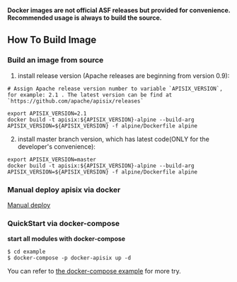 **Docker images are not official ASF releases but provided for convenience. Recommended usage is always to build the source.**

## How To Build Image

### Build an image from source

1. install release version (Apache releases are beginning from version 0.9):
```
# Assign Apache release version number to variable `APISIX_VERSION`, for example: 2.1 . The latest version can be find at `https://github.com/apache/apisix/releases`

export APISIX_VERSION=2.1
docker build -t apisix:${APISIX_VERSION}-alpine --build-arg APISIX_VERSION=${APISIX_VERSION} -f alpine/Dockerfile alpine
```

2. install master branch version, which has latest code(ONLY for the developer's convenience):
```
export APISIX_VERSION=master
docker build -t apisix:${APISIX_VERSION}-alpine --build-arg APISIX_VERSION=${APISIX_VERSION} -f alpine/Dockerfile alpine
```

### Manual deploy apisix via docker

[Manual deploy](manual.md) 

### QuickStart via docker-compose

**start all modules with docker-compose**

```
$ cd example
$ docker-compose -p docker-apisix up -d
```

You can refer to [the docker-compose example](example/README.md) for more try.

